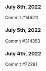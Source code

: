 ### July 8th, 2022

Commit #146211

### July 5th, 2022

Commit #314353


### July 4th, 2022

Commit #72281
